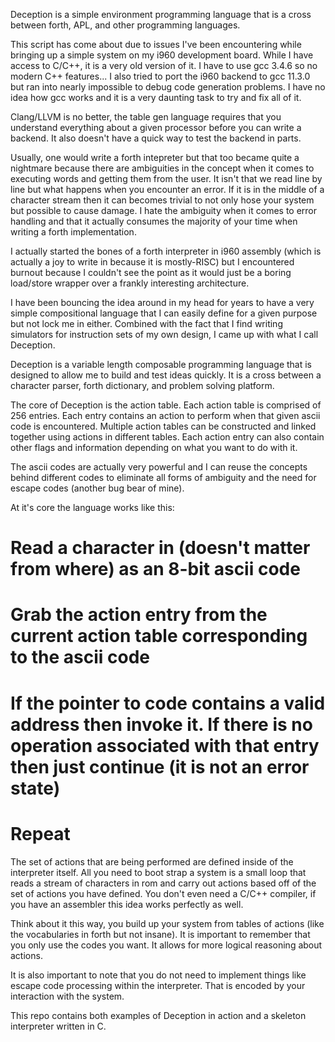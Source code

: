 Deception is a simple environment programming language that is a cross
between forth, APL, and other programming languages.

This script has come about due to issues I've been encountering while bringing
up a simple system on my i960 development board. While I have access to C/C++,
it is a very old version of it. I have to use gcc 3.4.6 so no modern C++
features...  I also tried to port the i960 backend to gcc 11.3.0 but ran into
nearly impossible to debug code generation problems. I have no idea how gcc
works and it is a very daunting task to try and fix all of it. 

Clang/LLVM is no better, the table gen language requires that you understand
everything about a given processor before you can write a backend. It also
doesn't have a quick way to test the backend in parts.

Usually, one would write a forth intepreter but that too became quite a
nightmare because there are ambiguities in the concept when it comes to
executing words and getting them from the user. It isn't that we read line by
line but what happens when you encounter an error. If it is in the middle of a
character stream then it can becomes trivial to not only hose your system but
possible to cause damage. I hate the ambiguity when it comes to error handling
and that it actually consumes the majority of your time when writing a forth
implementation.

I actually started the bones of a forth interpreter in i960 assembly (which is
actually a joy to write in because it is mostly-RISC) but I encountered burnout
because I couldn't see the point as it would just be a boring load/store
wrapper over a frankly interesting architecture. 

I have been bouncing the idea around in my head for years to have a very simple
compositional language that I can easily define for a given purpose but not
lock me in either. Combined with the fact that I find writing simulators for
instruction sets of my own design, I came up with what I call Deception.


Deception is a variable length composable programming language that is designed
to allow me to build and test ideas quickly. It is a cross between a character
parser, forth dictionary, and problem solving platform.

The core of Deception is the action table. Each action table is comprised of
256 entries. Each entry contains an action to perform when that given ascii
code is encountered. Multiple action tables can be constructed and linked
together using actions in different tables. Each action entry can also contain
other flags and information depending on what you want to do with it. 

The ascii codes are actually very powerful and I can reuse the concepts behind
different codes to eliminate all forms of ambiguity and the need for escape
codes (another bug bear of mine).

At it's core the language works like this:

# Read a character in (doesn't matter from where) as an 8-bit ascii code
# Grab the action entry from the current action table corresponding to the ascii code
# If the pointer to code contains a valid address then invoke it. If there is no operation associated with that entry then just continue (it is not an error state)
# Repeat

The set of actions that are being performed are defined inside of the
interpreter itself. All you need to boot strap a system is a small loop that
reads a stream of characters in rom and carry out actions based off of the set
of actions you have defined. You don't even need a C/C++ compiler, if you have
an assembler this idea works perfectly as well. 

Think about it this way, you build up your system from tables of actions (like
the vocabularies in forth but not insane). It is important to remember that
you only use the codes you want. It allows for more logical reasoning about
actions. 

It is also important to note that you do not need to implement things like
escape code processing within the interpreter. That is encoded by your
interaction with the system.

This repo contains both examples of Deception in action and a skeleton
interpreter written in C.

